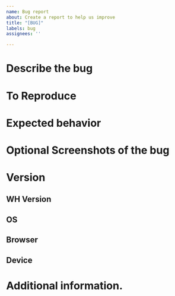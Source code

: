 ```yaml
---
name: Bug report
about: Create a report to help us improve
title: "[BUG]"
labels: bug
assignees: ''

---
```


# Describe the bug

# To Reproduce

# Expected behavior

# Optional Screenshots of the bug

# Version

## WH Version

## OS

## Browser

## Device

# Additional information.
